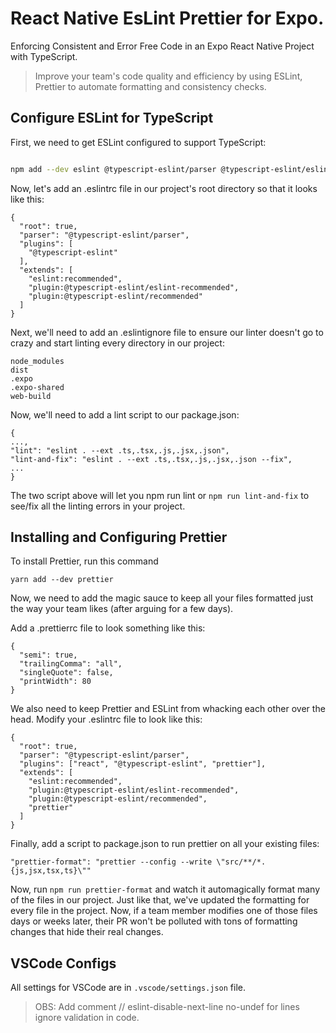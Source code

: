 # React Native EsLint Prettier for Expo.
Enforcing Consistent and Error Free Code in an Expo React Native Project with TypeScript.

> Improve your team's code quality and efficiency by using ESLint, Prettier to automate formatting and consistency checks.

## Configure ESLint for TypeScript
First, we need to get ESLint configured to support TypeScript:

```sh

npm add --dev eslint @typescript-eslint/parser @typescript-eslint/eslint-plugin

```

Now, let's add an .eslintrc file in our project's root directory so that it looks like this:
```
{
  "root": true,
  "parser": "@typescript-eslint/parser",
  "plugins": [
    "@typescript-eslint"
  ],
  "extends": [
    "eslint:recommended",
    "plugin:@typescript-eslint/eslint-recommended",
    "plugin:@typescript-eslint/recommended"
  ]
}
```

Next, we'll need to add an .eslintignore file to ensure our linter doesn't go to crazy and start linting every directory in our project:
```
node_modules
dist
.expo
.expo-shared
web-build
```

Now, we'll need to add a lint script to our package.json:
```
{
...,
"lint": "eslint . --ext .ts,.tsx,.js,.jsx,.json",
"lint-and-fix": "eslint . --ext .ts,.tsx,.js,.jsx,.json --fix",
...
}
```
The two script above will let you npm run lint or ```npm run lint-and-fix``` to see/fix all the linting errors in your project.

## Installing and Configuring Prettier
To install Prettier, run this command

```
yarn add --dev prettier
```

Now, we need to add the magic sauce to keep all your files formatted just the way your team likes (after arguing for a few days).

Add a .prettierrc file to look something like this:
```
{
  "semi": true,
  "trailingComma": "all",
  "singleQuote": false,
  "printWidth": 80
}
```

We also need to keep Prettier and ESLint from whacking each other over the head. Modify your .eslintrc file to look like this:
```
{
  "root": true,
  "parser": "@typescript-eslint/parser",
  "plugins": ["react", "@typescript-eslint", "prettier"],
  "extends": [
    "eslint:recommended",
    "plugin:@typescript-eslint/eslint-recommended",
    "plugin:@typescript-eslint/recommended",
    "prettier"
  ]
}
```

Finally, add a script to package.json to run prettier on all your existing files:

```
"prettier-format": "prettier --config --write \"src/**/*.{js,jsx,tsx,ts}\""
```


Now, run ```npm run prettier-format``` and watch it automagically format many of the files in our project. Just like that, we've updated the formatting for every file in the project. Now, if a team member modifies one of those files days or weeks later, their PR won't be polluted with tons of formatting changes that hide their real changes.

## VSCode Configs 
All settings for VSCode are in ```.vscode/settings.json``` file.

> OBS: Add comment // eslint-disable-next-line no-undef for lines ignore validation in code.
